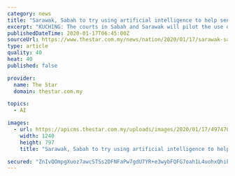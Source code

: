 ```yaml
---
category: news
title: "Sarawak, Sabah to try using artificial intelligence to help sentence certain criminal offences"
excerpt: "KUCHING: The courts in Sabah and Sarawak will pilot the use of artificial intelligence (AI) in determining appropriate sentences for certain criminal offences. Chief Judge of Sabah and Sarawak Tan Sri David Wong said data analysis by the AI application would serve as a guideline to judicial officers in deciding on sentences. He said this aimed ..."
publishedDateTime: 2020-01-17T06:45:00Z
sourceUrl: https://www.thestar.com.my/news/nation/2020/01/17/sarawak-sabah-to-try-using-artificial-intelligence-to-help-sentence-certain-criminal-offences
type: article
quality: 40
heat: 40
published: false

provider:
  name: The Star
  domain: thestar.com.my

topics:
  - AI

images:
  - url: https://apicms.thestar.com.my/uploads/images/2020/01/17/497470.jpg
    width: 1240
    height: 797
    title: "Sarawak, Sabah to try using artificial intelligence to help sentence certain criminal offences"

secured: "ZnIvQOmpgXuoz7awcSTSs2DFNFaPw7gdU7YR+e3wybFQFG7oah1L4uohxQhikAZP5Wt6FOHtvxWAxQRk/Gg3N8MAEqAJFOKWPdSl/tuf3XqfEeOTKe55eRdXIA0+ApY8u1W/s78y3bfcGx8wopfCkSahxPN41rhIlsKIkRcylgnXNwjtPwvya+3dRmw5qq2DJKp46TM64Qkq7dSpZfUgGwCfV4zjselwzH3LNpoWoNNyr4/icTDPQXojaBORtKa77meqqPlKr3b6kTbTGXHelw+v3qA5CuJqyqzAGawV4maqkJqmUrpqVx/jg3VQdlrBUci1r8mjeARHwlNet5DRhsayJYI39zFF1GkwCEP3feHSAuZyk+lDOsn984ZAAdjY1lL/EdE8aG/FrQmae6Yu+7VcIodGF96qvMrMMUVigk2coxEj2FhHza2Am2AdFkmeCgep4LoTHmmtI25kc+FH8A==;CM+e9gxHCVDORIgjwMr/1w=="
---
```


